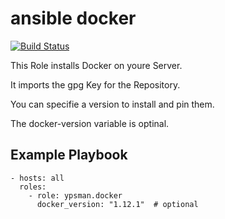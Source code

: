 ansible docker
==============
[![Build Status](https://travis-ci.org/ypsman/ansible-docker.svg?branch=master)](https://travis-ci.org/ypsman/ansible-docker)

This Role installs Docker on youre Server.

It imports the gpg Key for the Repository.

You can specifie a version to install and pin them.

The docker-version variable is optinal.

Example Playbook
----------------

    - hosts: all
      roles:
        - role: ypsman.docker
          docker_version: "1.12.1"  # optional
